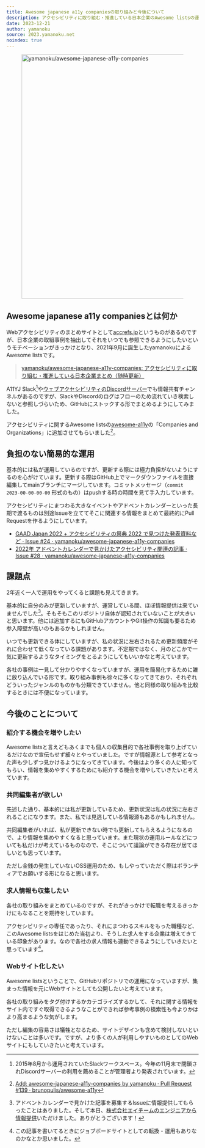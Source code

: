 ```yaml
---
title: Awesome japanese a11y companiesの取り組みと今後について
description: アクセシビリティに取り組む・推進している日本企業のAwesome listsの運用について考えていること
date: 2023-12-21
author: yamanoku
source: 2023.yamanoku.net
noindex: true
---
```


<figure>
  <img src="https://i.gyazo.com/da30fd9d7d49c976a1bbe8c64015e851.jpg" alt="yamanoku/awesome-japanese-a11y-companies" width="640">
</figure>

## Awesome japanese a11y companiesとは何か

Webアクセシビリティのまとめサイトとして[accrefs.jp](https://accrefs.jp/)というものがあるのですが、日本企業の取組事例を抽出してそれをいつでも参照できるようにしたいというモチベーションがきっかけとなり、2021年9月に誕生したyamanokuによるAwesome listsです。

> [yamanoku/awesome-japanese-a11y-companies: アクセシビリティに取り組む・推進している日本企業まとめ（随時更新）](https://github.com/yamanoku/awesome-japanese-a11y-companies)

A11YJ Slack[^1]や[ウェブアクセシビリティのDiscordサーバー](https://discord.com/invite/ujJxXQj5Tj)でも情報共有チャンネルがあるのですが、SlackやDiscordのログはフローのため流れていき検索しないと参照しづらいため、GitHubにストックする形でまとめるようにしてみました。

[^1]: 2015年8月から運用されていたSlackワークスペース。今年の11月末で閉鎖されDiscordサーバーの利用を薦めることが管理者より発表されています。

アクセシビリティに関するAwesome listsの[awesome-a11y](https://github.com/brunopulis/awesome-a11y)の「Companies and Organizations」に追加させてもらいました[^2]。

[^2]: [Add: awesome-japanese-a11y-companies by yamanoku · Pull Request #139 · brunopulis/awesome-a11y](https://github.com/brunopulis/awesome-a11y/pull/139)

## 負担のない簡易的な運用

基本的には私が運用しているのですが、更新する際には極力負担がないようにするのを心がけています。更新する際はGitHub上でマークダウンファイルを直接編集してmainブランチにマージしています。コミットメッセージ（`commit 2023-00-00-00-00` 形式のもの）はpushする時の時間を見て手入力しています。

アクセシビリティにまつわる大きなイベントやアドベントカレンダーといった長期で渡るものは別途Issueを立ててそこに関連する情報をまとめて最終的にPull Requestを作るようにしています。

- [GAAD Japan 2022 + アクセシビリティの祭典 2022 で見つけた発表資料など · Issue #24 · yamanoku/awesome-japanese-a11y-companies](https://github.com/yamanoku/awesome-japanese-a11y-companies/issues/24)
- [2022年 アドベントカレンダーで見かけたアクセシビリティ関連の記事 · Issue #28 · yamanoku/awesome-japanese-a11y-companies](https://github.com/yamanoku/awesome-japanese-a11y-companies/issues/28)

## 課題点

2年近く一人で運用をやってくると課題も見えてきます。

基本的に自分のみが更新していますが、運営している間、ほぼ情報提供は来ていませんでした[^3]。そもそもこのリポジトリ自体が認知されていないことが大きいと思います。他には追加するにもGitHubアカウントやGit操作の知識も要るため参入障壁が高いのもあるかもしれません。

[^3]: アドベントカレンダーで見かけた記事を募集するIssueに情報提供してもらったことはありました。そして本日、[株式会社エイチームのエンジニアから情報提供](https://github.com/yamanoku/awesome-japanese-a11y-companies/pull/32)いただけました。ありがとうございます！

いつでも更新できる体にしていますが、私の状況に左右されるため更新頻度がそれに合わせて低くなっている課題があります。不定期ではなく、月のどこかで一気に更新するようなタイミングをとるようにしてもいいかなと考えています。

各社の事例は一見して分かりやすくなっていますが、運用を簡易化するために雑に放り込んでいる形です。取り組み事例も徐々に多くなってきており、それぞれどういったジャンルのものかも分類できていません。他と同様の取り組みを比較するときには不便になっています。

## 今後のことについて

### 紹介する機会を増やしたい

Awesome listsと言えどもあくまでも個人の収集目的で各社事例を取り上げているだけなので宣伝もせず細々とやっていました。ですが情報源として参考となった声も少しずつ見かけるようになってきています。今後はより多くの人に知ってもらい、情報を集めやすくするためにも紹介する機会を増やしていきたいと考えています。

### 共同編集者が欲しい

先述した通り、基本的には私が更新しているため、更新状況は私の状況に左右されることになります。また、私では見逃している情報源もあるかもしれません。

共同編集者がいれば、私が更新できない時でも更新してもらえるようになるので、より情報を集めやすくなると思っています。また現状の運用ルールなどについても私だけが考えているものなので、そこについて議論ができる存在が居てほしいとも思っています。

ただし金銭の発生していないOSS運用のため、もしやっていただく際はボランティアでお願いする形になると思います。

### 求人情報も収集したい

各社の取り組みをまとめているのですが、それがきっかけで転職を考えるきっかけにもなることを期待をしています。

アクセシビリティの専任であったり、それにまつわるスキルをもった職種など、このAwesome listsをはじめた当初より、そうした求人をする企業は増えてきている印象があります。なので各社の求人情報も連動できるようにしていきたいと思っています[^4]。

[^4]: この記事を書いてるときにジョブボードサイトとしての転換・運用もありなのかなとか思いました。

### Webサイト化したい

Awesome listsということで、GitHubリポジトリでの運用になっていますが、集まった情報を元にWebサイトとしても公開したいと考えています。

各社の取り組みをタグ付けするかカテゴライズするかして、それに関する情報をサイト内ですぐ取得できるようなことができれば参考事例の検索性も今よりかはより高まるような気がします。

ただし編集の容易さは犠牲となるため、サイトデザインも含めて検討しないといけないことは多いです。ですが、より多くの人が利用しやすいものとしてのWebサイトにもしていきたいと考えています。
